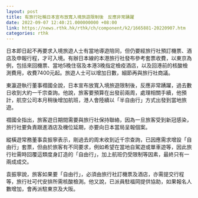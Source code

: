 ```yaml
---
layout: post
title: 有旅行社稱日本宣布放寬入境旅遊限制後　反應非常踴躍
date: 2022-09-07 12:40:21.000000000 +08:00
link: https://news.rthk.hk/rthk/ch/component/k2/1665881-20220907.htm
categories: rthk
---
```


日本即日起不再要求入境旅遊人士有當地導遊陪同，但仍要經旅行社預訂機票、酒店及申報行程，才可入境。有辦日本線的本港旅行社發布參考套票收費，以東京為例，包括來回機票、當地5晚住宿及本港3晚指定檢疫酒店，以及回港前的核酸檢測費用，收費7400元起。旅遊人士可以增加日數，細節再與旅行社商議。

東瀛遊執行董事禤國全說，日本宣布放寬入境旅遊限制後，反應非常踴躍，過去數日收到大約一千宗查詢。他說，旅客要預算在出發前兩周，處理相關手續，他預計，航空公司本月稍後增加航班，港人會陸續以「半自由行」方式出發到當地旅遊。

禤國全指出，旅客遊日期間需要與旅行社保持聯絡，因為一旦旅客受到新冠感染，旅行社要負責跟進酒店及機位延期，亦要向日本當局呈報個案。

縱橫遊常務董事袁振寧表示，剛過去的周末收到近千宗查詢，已因應需求增設「自由行」套票，但由於旅客有不同要求，例如希望在當地自駕遊或單車遊等，因此旅行社需時回覆這類度身訂造的「自由行」，加上航班仍受限制等因素，最終只有一兩成成交。

袁振寧說，旅客如果要「自由行」，必須由旅行社訂機票及酒店，亦需提交行程等，旅行社可代安排所需核酸檢測。他又說，已派員駐福岡提供協助，如果報名人數增加，會再派駐東京及大阪。
